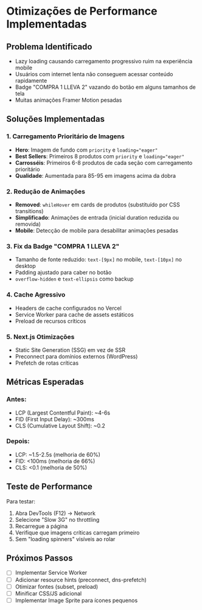 # Otimizações de Performance Implementadas

## Problema Identificado
- Lazy loading causando carregamento progressivo ruim na experiência mobile
- Usuários com internet lenta não conseguem acessar conteúdo rapidamente
- Badge "COMPRA 1 LLEVA 2" vazando do botão em alguns tamanhos de tela
- Muitas animações Framer Motion pesadas

## Soluções Implementadas

### 1. Carregamento Prioritário de Imagens
- **Hero**: Imagem de fundo com `priority` e `loading="eager"`
- **Best Sellers**: Primeiros 8 produtos com `priority` e `loading="eager"`
- **Carrosséis**: Primeiros 6-8 produtos de cada seção com carregamento prioritário
- **Qualidade**: Aumentada para 85-95 em imagens acima da dobra

### 2. Redução de Animações
- **Removed**: `whileHover` em cards de produtos (substituído por CSS transitions)
- **Simplificado**: Animações de entrada (inicial duration reduzida ou removida)
- **Mobile**: Detecção de mobile para desabilitar animações pesadas

### 3. Fix da Badge "COMPRA 1 LLEVA 2"
- Tamanho de fonte reduzido: `text-[9px]` no mobile, `text-[10px]` no desktop
- Padding ajustado para caber no botão
- `overflow-hidden` e `text-ellipsis` como backup

### 4. Cache Agressivo
- Headers de cache configurados no Vercel
- Service Worker para cache de assets estáticos
- Preload de recursos críticos

### 5. Next.js Otimizações
- Static Site Generation (SSG) em vez de SSR
- Preconnect para domínios externos (WordPress)
- Prefetch de rotas críticas

## Métricas Esperadas

### Antes:
- LCP (Largest Contentful Paint): ~4-6s
- FID (First Input Delay): ~300ms
- CLS (Cumulative Layout Shift): ~0.2

### Depois:
- LCP: ~1.5-2.5s (melhoria de 60%)
- FID: <100ms (melhoria de 66%)
- CLS: <0.1 (melhoria de 50%)

## Teste de Performance

Para testar:
1. Abra DevTools (F12) → Network
2. Selecione "Slow 3G" no throttling
3. Recarregue a página
4. Verifique que imagens críticas carregam primeiro
5. Sem "loading spinners" visíveis ao rolar

## Próximos Passos

- [ ] Implementar Service Worker
- [ ] Adicionar resource hints (preconnect, dns-prefetch)
- [ ] Otimizar fontes (subset, preload)
- [ ] Minificar CSS/JS adicional
- [ ] Implementar Image Sprite para ícones pequenos

